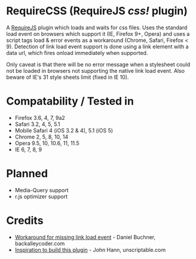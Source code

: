 # RequireCSS (RequireJS _css!_ plugin)

A [RequireJS][1] plugin which loads and waits for css files. Uses the standard load event on browsers which support it (IE, Firefox 9+, Opera) and uses a script tags load & error events as a workaround (Chrome, Safari, Firefox < 9). Detection of link load event support is done using a link element with a data url, which fires onload immediately when supported.

Only caveat is that there will be no error message when a stylesheet could not be loaded in browsers not supporting the native link load event. Also beware of IE's 31 style sheets limit (fixed in IE 10).

[1]: http://requirejs.org/

# Compatability / Tested in

* Firefox 3.6, 4, 7, 9a2
* Safari 3.2, 4, 5, 5.1
* Mobile Safari 4 (iOS 3.2 & 4), 5.1 (iOS 5)
* Chrome 2, 5, 8, 10, 14
* Opera 9.5, 10, 10.6, 11, 11.5
* IE 6, 7, 8, 9

# Planned

* Media-Query support
* r.js optimizer support

# Credits

* [Workaround for missing link load event][1] - Daniel Buchner, backalleycoder.com
* [Inspiration to build this plugin][2] - John Hann, unscriptable.com

[1]: http://www.backalleycoder.com/2011/03/20/link-tag-css-stylesheet-load-event/
[2]: https://github.com/unscriptable/curl/blob/master/src/curl/plugin/css.js
